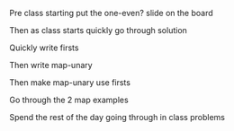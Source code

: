 Pre class starting put the one-even? slide on the board

Then as class starts quickly go through solution

Quickly write firsts

Then write map-unary

Then make map-unary use firsts

Go through the 2 map examples

Spend the rest of the day going through in class problems
